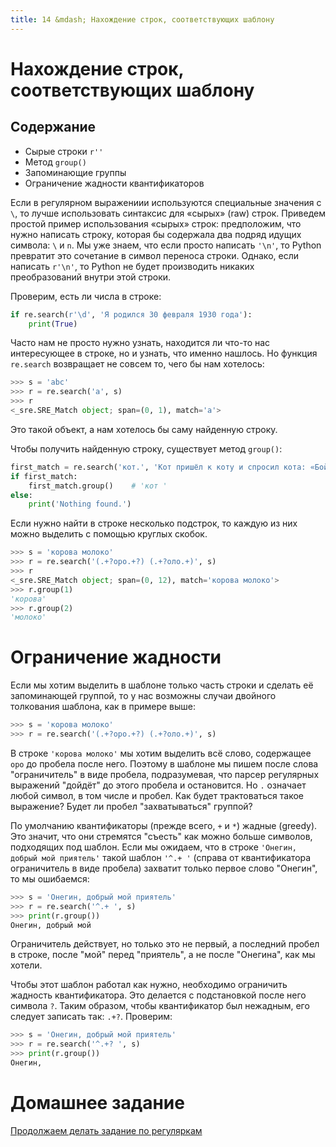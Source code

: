 ```yaml
---
title: 14 &mdash; Нахождение строк, соответствующих шаблону
---
```


# Нахождение строк, соответствующих шаблону

## Содержание

* Сырые строки `r''`
* Метод `group()`
* Запоминающие группы
* Ограничение жадности квантификаторов

Если в регулярном выражениии используются специальные значения с `\`, то лучше использовать синтаксис для «сырых» (raw) строк. Приведем простой пример использования «сырых» строк: предположим, что нужно написать строку, которая бы содержала два подряд идущих символа: `\` и `n`. Мы уже знаем, что если просто написать `'\n'`, то Python превратит это сочетание в символ переноса строки. Однако, если написать `r'\n'`, то Python не будет производить никаких преобразований внутри этой строки.

Проверим, есть ли числа в строке:

```python
if re.search(r'\d', 'Я родился 30 февраля 1930 года'):
    print(True)
```

Часто нам не просто нужно узнать, находится ли что-то нас интересующее в строке, но и узнать, что именно нашлось. Но функция `re.search` возвращает не совсем то, чего бы нам хотелось:

```python
>>> s = 'abc'
>>> r = re.search('a', s)
>>> r
<_sre.SRE_Match object; span=(0, 1), match='a'>
```

Это такой объект, а нам хотелось бы саму найденную строку.

Чтобы получить найденную строку, существует метод `group()`:

```python
first_match = re.search('кот.', 'Кот пришёл к коту и спросил кота: «Бойкот, котелок или скотч?»')
if first_match:
    first_match.group()    # 'кот '
else:
    print('Nothing found.')
```

Если нужно найти в строке несколько подстрок, то каждую из них можно выделить с помощью круглых скобок.

```python
>>> s = 'корова молоко'
>>> r = re.search('(.+?оро.+?) (.+?оло.+)', s)
>>> r
<_sre.SRE_Match object; span=(0, 12), match='корова молоко'>
>>> r.group(1)
'корова'
>>> r.group(2)
'молоко'
```

# Ограничение жадности

Если мы хотим выделить в шаблоне только часть строки и сделать её запоминающей группой, то у нас возможны случаи двойного толкования шаблона, как в примере выше:

```python
>>> s = 'корова молоко'
>>> r = re.search('(.+?оро.+?) (.+?оло.+)', s)
```

В строке `'корова молоко'` мы хотим выделить всё слово, содержащее `оро` до пробела после него. Поэтому в шаблоне мы пишем после слова "ограничитель" в виде пробела, подразумевая, что парсер регулярных выражений "дойдёт" до этого пробела и остановится. Но `.` означает любой символ, в том числе и пробел. Как будет трактоваться такое выражение? Будет ли пробел "захватываться" группой?

По умолчанию квантификаторы (прежде всего, `+` и `*`) жадные (greedy). Это значит, что они стремятся "съесть" как можно больше символов, подходящих под шаблон. Если мы ожидаем, что в строке `'Онегин, добрый мой приятель'` такой шаблон `'^.+ '` (справа от квантификатора ограничитель в виде пробела) захватит только первое слово "Онегин", то мы ошибаемся:

```python
>>> s = 'Онегин, добрый мой приятель'
>>> r = re.search('^.+ ', s)
>>> print(r.group())
Онегин, добрый мой
```

Ограничитель действует, но только это не первый, а последний пробел в строке, после "мой" перед "приятель", а не после "Онегина", как мы хотели.

Чтобы этот шаблон работал как нужно, необходимо ограничить жадность квантификатора. Это делается с подстановкой после него символа `?`. Таким образом, чтобы квантификатор был нежадным, его следует записать так: `.+?`. Проверим:

```python
>>> s = 'Онегин, добрый мой приятель'
>>> r = re.search('^.+? ', s)
>>> print(r.group())
Онегин,
```


# Домашнее задание

[Продолжаем делать задание по регуляркам](/prog/16-regexp#домашнее-задание)
